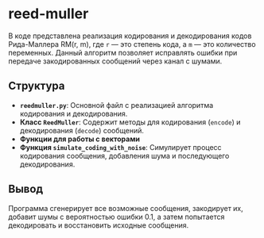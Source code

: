 # reed-muller

В коде представлена реализация кодирования и декодирования кодов Рида-Маллера RM(r, m), где `r` — это степень кода, а `m` — это количество переменных. Данный алгоритм позволяет исправлять ошибки при передаче закодированных сообщений через канал с шумами.

## Структура

- **`reedmuller.py`**: Основной файл с реализацией алгоритма кодирования и декодирования.
- **Класс `ReedMuller`**: Содержит методы для кодирования (`encode`) и декодирования (`decode`) сообщений.
- **Функции для работы с векторами**
- **Функция `simulate_coding_with_noise`**: Симулирует процесс кодирования сообщения, добавления шума и последующего декодирования.

## Вывод

Программа сгенерирует все возможные сообщения, закодирует их, добавит шумы с вероятностью ошибки 0.1, а затем попытается декодировать и восстановить исходные сообщения.

